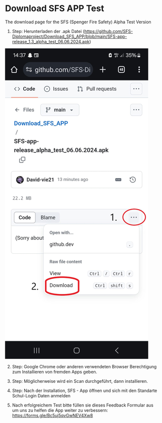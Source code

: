 # Download SFS APP Test
The download page for the SFS (Spenger Fire Safety) Alpha Test Version

1. Step: Herunterladen der .apk Datei (https://github.com/SFS-Diplomaproject/Download_SFS_APP/blob/main/SFS-app-release_1.3_alpha_test_06.06.2024.apk)
   
![Download Anleitung](https://github.com/SFS-Diplomaproject/Download_SFS_APP/blob/main/Helper/SFS-Download%20von%20Github%20per%20Mobile.jpg)
   
2. Step: Google Chrome oder anderen verwendeten Browser Berechtigung zum Installieren von fremden Apps geben.
3. Step: Möglicherweise wird ein Scan durchgeführt, dann installieren.
4. Step: Nach der Installation, SFS - App öffnen und sich mit den Standarte Schul-Login Daten anmelden

5. Nach erfolgreichem Test bitte füllen sie dieses Feedback Formular aus um uns zu helfen die App weiter zu verbessern: https://forms.gle/Bc5uj5qvGwNEV4Xw8